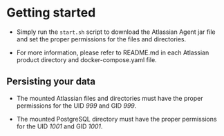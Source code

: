 # Getting started

- Simply run the `start.sh` script to download the Atlassian Agent jar file and set the proper permissions for the files and directories.

- For more information, please refer to README.md in each Atlassian product directory and docker-compose.yaml file.

## Persisting your data

- The mounted Atlassian files and directories must have the proper permissions for the UID *999* and GID *999*.

- The mounted PostgreSQL directory must have the proper permissions for the UID *1001* and GID *1001*.
